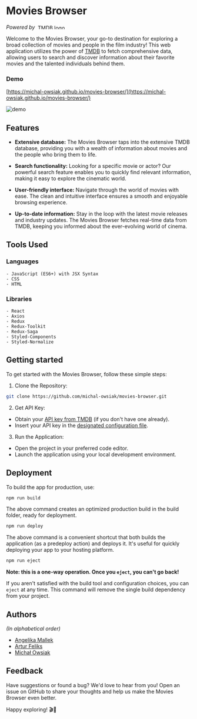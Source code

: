 # **Movies Browser**

*Powered by*&nbsp; [<img src="https://i.postimg.cc/bJ418m3C/TMDB-logo.png" alt="TMDB logo" width="92" height="12">](https://www.themoviedb.org/)


Welcome to the Movies Browser, your go-to destination for exploring a broad collection of movies and people in the film industry! This web application utilizes the power of [TMDB](https://www.themoviedb.org/) to fetch comprehensive data, allowing users to search and discover information about their favorite movies and the talented individuals behind them.

### **Demo**

[https://michal-owsiak.github.io/movies-browser/](https://michal-owsiak.github.io/movies-browser/)

![demo](https://i.postimg.cc/vZsPtYFm/movies-browser.gif)

## **Features**

- **Extensive database:** The Movies Browser taps into the extensive TMDB database, providing you with a wealth of information about movies and the people who bring them to life.

- **Search functionality:** Looking for a specific movie or actor? Our powerful search feature enables you to quickly find relevant information, making it easy to explore the cinematic world.

- **User-friendly interface:** Navigate through the world of movies with ease. The clean and intuitive interface ensures a smooth and enjoyable browsing experience.

- **Up-to-date information:** Stay in the loop with the latest movie releases and industry updates. The Movies Browser fetches real-time data from TMDB, keeping you informed about the ever-evolving world of cinema.

## **Tools Used**

### **Languages**

```
- JavaScript (ES6+) with JSX Syntax
- CSS
- HTML
```

### **Libraries**

```
- React
- Axios
- Redux
- Redux-Toolkit
- Redux-Saga
- Styled-Components
- Styled-Normalize
```

## **Getting started**

To get started with the Movies Browser, follow these simple steps:

1. Clone the Repository:

```bash
git clone https://github.com/michal-owsiak/movies-browser.git
```   


2. Get API Key:

 - Obtain your [API key from TMDB](https://developer.themoviedb.org/docs) (if you don't have one already).
- Insert your API key in the [designated configuration file](https://github.com/michal-owsiak/movies-browser/blob/main/src/common/API/APIData.js).

3. Run the Application:

- Open the project in your preferred code editor.
- Launch the application using your local development environment.

## **Deployment**

To build the app for production, use:

```bash
npm run build
```
The above command creates an optimized production build in the build folder, ready for deployment.

```bash
npm run deploy
```

The above command is a convenient shortcut that both builds the application (as a predeploy action) and deploys it. It's useful for quickly deploying your app to your hosting platform.

```bash
npm run eject
```

**Note: this is a one-way operation. Once you `eject`, you can't go back!**

If you aren't satisfied with the build tool and configuration choices, you can `eject` at any time. This command will remove the single build dependency from your project.

## **Authors**

*(In alphabetical order)*

- [Angelika Mallek](https://github.com/AngelikaMallek)
- [Artur Feliks](https://github.com/arczi147)
- [Michał Owsiak](https://github.com/michal-owsiak)

## **Feedback**

Have suggestions or found a bug? We'd love to hear from you! Open an issue on GitHub to share your thoughts and help us make the Movies Browser even better.

Happy exploring! 🎬🍿